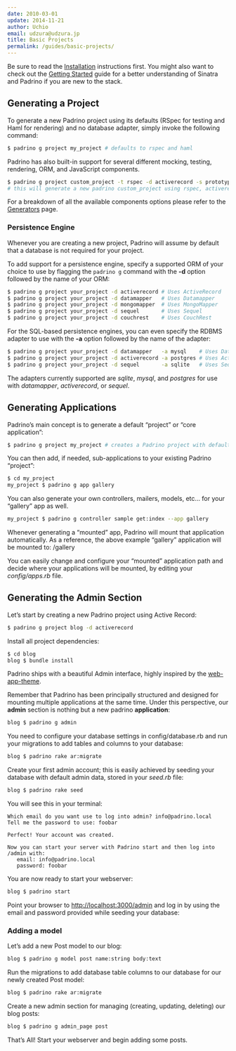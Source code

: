 ```yaml
---
date: 2010-03-01
update: 2014-11-21
author: Uchio
email: udzura@udzura.jp
title: Basic Projects
permalink: /guides/basic-projects/
---
```


Be sure to read the [Installation](/guides/installation) instructions first. You might also want to check out the [Getting Started](/guides/getting-started) guide for a better understanding of Sinatra and Padrino if you are new to the stack.
 

## Generating a Project

To generate a new Padrino project using its defaults (RSpec for testing and Haml for rendering) and no database adapter, simply invoke the following command:


```sh
$ padrino g project my_project # defaults to rspec and haml
```


Padrino has also built-in support for several different mocking, testing, rendering, ORM, and JavaScript components.


```sh
$ padrino g project custom_project -t rspec -d activerecord -s prototype
# this will generate a new padrino custom_project using rspec, activerecord, haml and prototype
```


For a breakdown of all the available components options please refer to the [Generators](/guides/generators) page.


### Persistence Engine

Whenever you are creating a new project, Padrino will assume by default that a database is not required for your project.


To add support for a persistence engine, specify a supported ORM of your choice to use by flagging the `padrino g` command with the **-d** option followed by the name of your ORM:


```sh
$ padrino g project your_project -d activerecord # Uses ActiveRecord
$ padrino g project your_project -d datamapper   # Uses Datamapper
$ padrino g project your_project -d mongomapper  # Uses MongoMapper
$ padrino g project your_project -d sequel       # Uses Sequel
$ padrino g project your_project -d couchrest    # Uses CouchRest
```


For the SQL-based persistence engines, you can even specify the RDBMS adapter to use with the **-a** option followed by the name of the adapter:


```sh
$ padrino g project your_project -d datamapper   -a mysql    # Uses Datamapper and MySQL
$ padrino g project your_project -d activerecord -a postgres # Uses ActiveRecord and Postgres
$ padrino g project your_project -d sequel       -a sqlite   # Uses Sequel and Sqlite3
```


The adapters currently supported are *sqlite*, *mysql*, and *postgres* for use with *datamapper*, *activerecord*, or *sequel*.
 

## Generating Applications

Padrino’s main concept is to generate a default “project” or “core application”:


```sh
$ padrino g project my_project # creates a Padrino project with defaults to RSpec and haml
```


You can then add, if needed, sub-applications to your existing Padrino “project”:


```sh
$ cd my_project
my_project $ padrino g app gallery
```

You can also generate your own controllers, mailers, models, etc… for your “gallery” app as well.


```sh
my_project $ padrino g controller sample get:index --app gallery
```


Whenever generating a “mounted” app, Padrino will mount that application automatically. As a reference, the above example “gallery” application will be mounted to: /gallery


You can easily change and configure your “mounted” application path and decide where your applications will be mounted, by editing your *config/apps.rb* file.
 

## Generating the Admin Section

Let’s start by creating a new Padrino project using Active Record:


```sh
$ padrino g project blog -d activerecord
```


Install all project dependencies:


```sh
$ cd blog
blog $ bundle install
```


Padrino ships with a beautiful Admin interface, highly inspired by the [web-app-theme](http://github.com/pilu/web-app-theme).


Remember that Padrino has been principally structured and designed for mounting multiple applications at the same time. Under this perspective, our **admin** section is nothing but a new padrino **application**:


```sh
blog $ padrino g admin
```


You need to configure your database settings in config/database.rb and run your migrations to add tables and columns to your database:


```sh
blog $ padrino rake ar:migrate
```


Create your first admin account; this is easily achieved by seeding your database with default admin data, stored in your *seed.rb* file:


```sh
blog $ padrino rake seed
```


You will see this in your terminal:

    Which email do you want use to log into admin? info@padrino.local
    Tell me the password to use: foobar

    Perfect! Your account was created.

    Now you can start your server with Padrino start and then log into /admin with:
       email: info@padrino.local
       password: foobar


You are now ready to start your webserver:


```sh
blog $ padrino start
```


Point your browser to <http://localhost:3000/admin> and log in by using the email and password provided while seeding your database:


### Adding a model

Let’s add a new Post model to our blog:


```sh
blog $ padrino g model post name:string body:text
```


Run the migrations to add database table columns to our database for our newly created Post model:


```sh
blog $ padrino rake ar:migrate
```


Create a new admin section for managing (creating, updating, deleting) our blog posts:


```sh
blog $ padrino g admin_page post
```


That’s All! Start your webserver and begin adding some posts.

